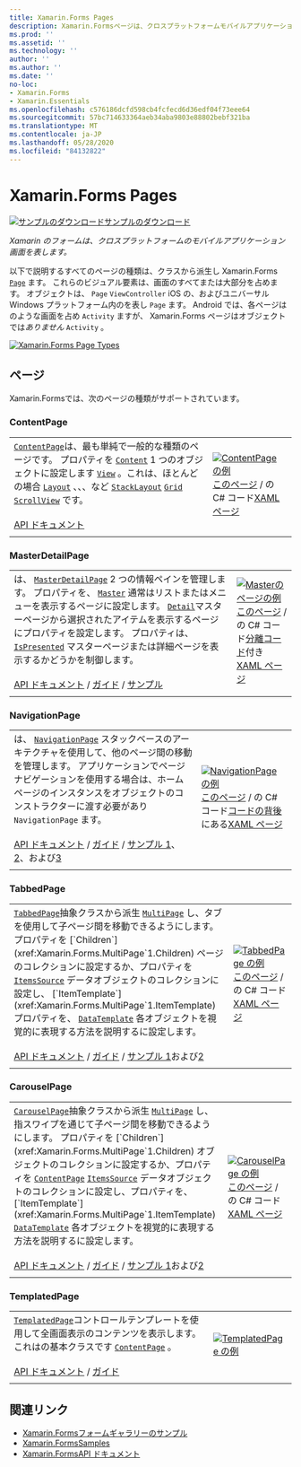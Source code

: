 ```yaml
---
title: Xamarin.Forms Pages
description: Xamarin.Formsページは、クロスプラットフォームモバイルアプリケーション画面を表します。 この記事では、に含まれるページの一覧を示し Xamarin.Forms ます。
ms.prod: ''
ms.assetid: ''
ms.technology: ''
author: ''
ms.author: ''
ms.date: ''
no-loc:
- Xamarin.Forms
- Xamarin.Essentials
ms.openlocfilehash: c576186dcfd598cb4fcfecd6d36edf04f73eee64
ms.sourcegitcommit: 57bc714633364aeb34aba9803e88802bebf321ba
ms.translationtype: MT
ms.contentlocale: ja-JP
ms.lasthandoff: 05/28/2020
ms.locfileid: "84132822"
---
```

# <a name="xamarinforms-pages"></a>Xamarin.Forms Pages

[![サンプルのダウンロード](~/media/shared/download.png)サンプルのダウンロード](https://docs.microsoft.com/samples/xamarin/xamarin-forms-samples/formsgallery/)

_Xamarin のフォームは、クロスプラットフォームのモバイルアプリケーション画面を表します。_

以下で説明するすべてのページの種類は、クラスから派生し Xamarin.Forms [`Page`](xref:Xamarin.Forms.Page) ます。 これらのビジュアル要素は、画面のすべてまたは大部分を占めます。 オブジェクトは、 `Page` `ViewController` iOS の、およびユニバーサル Windows プラットフォーム内のを表し `Page` ます。 Android では、各ページはのような画面を占め `Activity` ますが、 Xamarin.Forms ページはオブジェクトでは*ありません* `Activity` 。

[![](pages-images/pages-sml.png "Xamarin.Forms Page Types")](pages-images/pages.png#lightbox "Xamarin.Forms Page Types")

## <a name="pages"></a>ページ

Xamarin.Formsでは、次のページの種類がサポートされています。

<a name="contentPage" />

### <a name="contentpage"></a>ContentPage

|     |     |
| --- | --- |
| [`ContentPage`](xref:Xamarin.Forms.ContentPage)は、最も単純で一般的な種類のページです。 プロパティを [`Content`](xref:Xamarin.Forms.ContentPage.Content) 1 つのオブジェクトに設定します [`View`](views.md) 。これは、ほとんどの場合 [`Layout`](layouts.md) 、、、など [`StackLayout`](layouts.md#stackLayout) [`Grid`](layouts.md#grid) [`ScrollView`](layouts.md#scrollView) です。<br /><br />[API ドキュメント](xref:Xamarin.Forms.ContentPage) | [![ContentPage の例](pages-images/ContentPage.png "ContentPage の例")](pages-images/ContentPage-Large.png#lightbox "ContentPage の例")<br />[このページ](https://github.com/xamarin/xamarin-forms-samples/blob/master/FormsGallery/FormsGallery/FormsGallery/CodeExamples/ContentPageDemoPage.cs)  /  の C# コード[XAML ページ](https://github.com/xamarin/xamarin-forms-samples/blob/master/FormsGallery/FormsGallery/FormsGallery/XamlExamples/ContentPageDemoPage.xaml) |
|     |     |

### <a name="masterdetailpage"></a>MasterDetailPage

|     |     |
| --- | --- |
| は、 [`MasterDetailPage`](xref:Xamarin.Forms.MasterDetailPage) 2 つの情報ペインを管理します。 プロパティを、 [`Master`](xref:Xamarin.Forms.MasterDetailPage.Master) 通常はリストまたはメニューを表示するページに設定します。 [`Detail`](xref:Xamarin.Forms.MasterDetailPage.Detail)マスターページから選択されたアイテムを表示するページにプロパティを設定します。 プロパティは、 [`IsPresented`](xref:Xamarin.Forms.MasterDetailPage.IsPresented) マスターページまたは詳細ページを表示するかどうかを制御します。<br /><br />[API ドキュメント](xref:Xamarin.Forms.MasterDetailPage)  / [ガイド](~/xamarin-forms/app-fundamentals/navigation/master-detail-page.md)  / [サンプル](https://docs.microsoft.com/samples/xamarin/xamarin-forms-samples/navigation-masterdetailpage) | [![Masterのページの例](pages-images/MasterDetailPage.png "Masterのページの例")](pages-images/MasterDetailPage-Large.png#lightbox "Masterのページの例")<br />[このページ](https://github.com/xamarin/xamarin-forms-samples/blob/master/FormsGallery/FormsGallery/FormsGallery/CodeExamples/MasterDetailPageDemoPage.cs)  /  の C# コード[分離コード](https://github.com/xamarin/xamarin-forms-samples/blob/master/FormsGallery/FormsGallery/FormsGallery/XamlExamples/MasterDetailPageDemoPage.xaml.cs)付き[XAML ページ](https://github.com/xamarin/xamarin-forms-samples/blob/master/FormsGallery/FormsGallery/FormsGallery/XamlExamples/MasterDetailPageDemoPage.xaml) |
|     |     |

### <a name="navigationpage"></a>NavigationPage

|     |     |
| --- | --- |
| は、 [`NavigationPage`](xref:Xamarin.Forms.NavigationPage) スタックベースのアーキテクチャを使用して、他のページ間の移動を管理します。 アプリケーションでページナビゲーションを使用する場合は、ホームページのインスタンスをオブジェクトのコンストラクターに渡す必要があり `NavigationPage` ます。<br /><br />[API ドキュメント](xref:Xamarin.Forms.NavigationPage)  / [ガイド](~/xamarin-forms/app-fundamentals/navigation/hierarchical.md)  / [サンプル 1](https://docs.microsoft.com/samples/xamarin/xamarin-forms-samples/navigation-hierarchical)、 [2](https://docs.microsoft.com/samples/xamarin/xamarin-forms-samples/navigation-passingdata)、および[3](https://docs.microsoft.com/samples/xamarin/xamarin-forms-samples/navigation-loginflow)  | [![NavigationPage の例](pages-images/NavigationPage.png "NavigationPage の例")](pages-images/NavigationPage-Large.png#lightbox "NavigationPage の例")<br />[このページ](https://github.com/xamarin/xamarin-forms-samples/blob/master/FormsGallery/FormsGallery/FormsGallery/CodeExamples/NavigationPageDemoPage.cs)  /  の C# コード[コードの背後](https://github.com/xamarin/xamarin-forms-samples/blob/master/FormsGallery/FormsGallery/FormsGallery/XamlExamples/NavigationPageDemoPage.xaml.cs)にある[XAML ページ](https://github.com/xamarin/xamarin-forms-samples/blob/master/FormsGallery/FormsGallery/FormsGallery/XamlExamples/NavigationPageDemoPage.xaml) |
|     |     |

### <a name="tabbedpage"></a>TabbedPage

|     |     |
| --- | --- |
| [`TabbedPage`](xref:Xamarin.Forms.TabbedPage)抽象クラスから派生 [`MultiPage`](xref:Xamarin.Forms.MultiPage`1) し、タブを使用して子ページ間を移動できるようにします。 プロパティを [`Children`](xref:Xamarin.Forms.MultiPage`1.Children) ページのコレクションに設定するか、プロパティを [`ItemsSource`](xref:Xamarin.Forms.MultiPage`1.ItemsSource) データオブジェクトのコレクションに設定し、 [`ItemTemplate`](xref:Xamarin.Forms.MultiPage`1.ItemTemplate) プロパティを、 [`DataTemplate`](xref:Xamarin.Forms.DataTemplate) 各オブジェクトを視覚的に表現する方法を説明するに設定します。<br /><br />[API ドキュメント](xref:Xamarin.Forms.TabbedPage)  / [ガイド](~/xamarin-forms/app-fundamentals/navigation/tabbed-page.md)  / [サンプル 1](https://docs.microsoft.com/samples/xamarin/xamarin-forms-samples/navigation-tabbedpage)および[2](https://docs.microsoft.com/samples/xamarin/xamarin-forms-samples/navigation-tabbedpagewithnavigationpage) | [![TabbedPage の例](pages-images/TabbedPage.png "TabbedPage の例")](pages-images/TabbedPage-Large.png#lightbox "TabbedPage の例")<br />[このページ](https://github.com/xamarin/xamarin-forms-samples/blob/master/FormsGallery/FormsGallery/FormsGallery/CodeExamples/TabbedPageDemoPage.cs)  /  の C# コード[XAML ページ](https://github.com/xamarin/xamarin-forms-samples/blob/master/FormsGallery/FormsGallery/FormsGallery/XamlExamples/TabbedPageDemoPage.xaml) |
|     |     |

### <a name="carouselpage"></a>CarouselPage

|     |     |
| --- | --- |
| [`CarouselPage`](xref:Xamarin.Forms.CarouselPage)抽象クラスから派生 [`MultiPage`](xref:Xamarin.Forms.MultiPage`1) し、指スワイプを通じて子ページ間を移動できるようにします。 プロパティを [`Children`](xref:Xamarin.Forms.MultiPage`1.Children) オブジェクトのコレクションに設定するか、プロパティを [`ContentPage`](#contentPage) [`ItemsSource`](xref:Xamarin.Forms.MultiPage`1.ItemsSource) データオブジェクトのコレクションに設定し、プロパティを、 [`ItemTemplate`](xref:Xamarin.Forms.MultiPage`1.ItemTemplate) [`DataTemplate`](xref:Xamarin.Forms.DataTemplate) 各オブジェクトを視覚的に表現する方法を説明するに設定します。<br /><br />[API ドキュメント](xref:Xamarin.Forms.CarouselPage)  / [ガイド](~/xamarin-forms/app-fundamentals/navigation/carousel-page.md)  / [サンプル 1](https://docs.microsoft.com/samples/xamarin/xamarin-forms-samples/navigation-carouselpage)および[2](https://docs.microsoft.com/samples/xamarin/xamarin-forms-samples/navigation-carouselpagetemplate) | [![CarouselPage の例](pages-images/CarouselPage.png "CarouselPage の例")](pages-images/CarouselPage-Large.png#lightbox "CarouselPage の例")<br />[このページ](https://github.com/xamarin/xamarin-forms-samples/blob/master/FormsGallery/FormsGallery/FormsGallery/CodeExamples/CarouselPageDemoPage.cs)  /  の C# コード[XAML ページ](https://github.com/xamarin/xamarin-forms-samples/blob/master/FormsGallery/FormsGallery/FormsGallery/XamlExamples/CarouselPageDemoPage.xaml) |
|     |     |

### <a name="templatedpage"></a>TemplatedPage

|     |     |
| --- | --- |
| [`TemplatedPage`](xref:Xamarin.Forms.TemplatedPage)コントロールテンプレートを使用して全画面表示のコンテンツを表示します。これはの基本クラスです [`ContentPage`](#contentPage) 。<br /><br />[API ドキュメント](xref:Xamarin.Forms.TemplatedPage)  / [ガイド](~/xamarin-forms/app-fundamentals/templates/control-template.md) | [![TemplatedPage の例](pages-images/TemplatedPage.png "TemplatedPage の例")](pages-images/TemplatedPage.png "TemplatedPage の例") |
|     |     |

## <a name="related-links"></a>関連リンク

- [Xamarin.Formsフォームギャラリーのサンプル](https://docs.microsoft.com/samples/xamarin/xamarin-forms-samples/formsgallery)
- [Xamarin.FormsSamples](https://docs.microsoft.com/samples/browse/?products=xamarin&term=Xamarin.Forms)
- [Xamarin.FormsAPI ドキュメント](https://docs.microsoft.com/dotnet/api/xamarin.forms?view=xamarin-forms)

